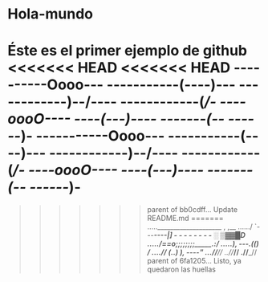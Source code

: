 # Hola-mundo
Éste es el primer ejemplo de github 
<<<<<<< HEAD
<<<<<<< HEAD
----------Oooo--- 
-----------(----)--- 
------------)--/---- 
------------(_/- 
----oooO---- 
----(---)---- 
-------(-- 
------_)- 
-----------Oooo--- 
-----------(----)--- 
------------)--/---- 
------------(_/- 
----oooO---- 
----(---)---- 
-------(-- 
------_)-
=======
>>>>>>> parent of bb0cdff... Update README.md
=======
.....____________________ , ,__ 
....../ `---___________----_____|] - - - - - - - - ░ ▒▓▓█D 
...../_==o;;;;;;;;_______.:/ 
.....), ---.(_(__) / 
....// (..) ), ----" 
...//___// 
..//___// 
.//___//
>>>>>>> parent of 6fa1205... Listo, ya quedaron las huellas
